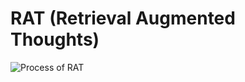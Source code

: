 # RAT (Retrieval Augmented Thoughts)
![Process of RAT](C:\Users\meysam\Desktop\My-Python-Stuff\RAT\pics\RAT.jpg)